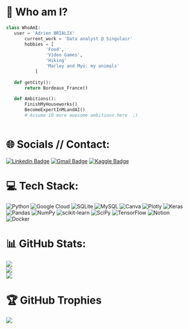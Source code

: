 # 💫 Who am I?
 ```python
 class WhoAmI:
 	user = 'Adrien BRIALIX'
		current_work = 'Data analyst @ Singulair'
		hobbies = [
				'Food',
				'Video Games',
				'Hiking'
				'Marley and Myü: my animals'
			]
	
	def getCity():
		return Bordeaux_France()
	
	def Ambitions():
		FinishMyHouseworks()
		BecomeExpertInMLandAI()
		# Assume 10 more awesome ambitions here  ;)
	
 ```


# 🌐 Socials // Contact:
[![Linkedin Badge](https://img.shields.io/badge/-adrienbrialix-blue?style=flat-square&logo=Linkedin&logoColor=white&link=https://www.linkedin.com/in/adrien-brialix-572938a0/)](https://www.linkedin.com/in/adrien-brialix-572938a0/) [![Gmail Badge](https://img.shields.io/badge/-adrien.brialix45@gmail.com-c14438?style=flat-square&logo=Gmail&logoColor=white&link=mailto:adrien.brialix45@gmail.com)](mailto:adrien.brialix45@gmail.com) [![Kaggle Badge](https://img.shields.io/badge/-brialixadrien-darkblue?style=flat-square&logo=Kaggle&logoColor=white&link=https://www.kaggle.com/brialixadrien)](https://www.kaggle.com/brialixadrien)

# 💻 Tech Stack:
![Python](https://img.shields.io/badge/python-3670A0?style=for-the-badge&logo=python&logoColor=ffdd54) ![Google Cloud](https://img.shields.io/badge/Google%20Cloud-%234285F4.svg?style=for-the-badge&logo=google-cloud&logoColor=white) ![SQLite](https://img.shields.io/badge/sqlite-%2307405e.svg?style=for-the-badge&logo=sqlite&logoColor=white) ![MySQL](https://img.shields.io/badge/mysql-%2300f.svg?style=for-the-badge&logo=mysql&logoColor=white) ![Canva](https://img.shields.io/badge/Canva-%2300C4CC.svg?style=for-the-badge&logo=Canva&logoColor=white) ![Plotly](https://img.shields.io/badge/Plotly-%233F4F75.svg?style=for-the-badge&logo=plotly&logoColor=white) ![Keras](https://img.shields.io/badge/Keras-%233F4F75.svg?style=for-the-badge&logo=keras&logoColor=white) ![Pandas](https://img.shields.io/badge/pandas-%23150458.svg?style=for-the-badge&logo=pandas&logoColor=white) ![NumPy](https://img.shields.io/badge/numpy-%23013243.svg?style=for-the-badge&logo=numpy&logoColor=white) ![scikit-learn](https://img.shields.io/badge/scikit--learn-%23F7931E.svg?style=for-the-badge&logo=scikit-learn&logoColor=white) ![SciPy](https://img.shields.io/badge/SciPy-%230C55A5.svg?style=for-the-badge&logo=scipy&logoColor=%white) ![TensorFlow](https://img.shields.io/badge/TensorFlow-3670A0?style=for-the-badge&logo=tensorflow&logoColor=ffdd54) ![Notion](https://img.shields.io/badge/Notion-%23000000.svg?style=for-the-badge&logo=notion&logoColor=white) ![Docker](https://img.shields.io/badge/docker-%230db7ed.svg?style=for-the-badge&logo=docker&logoColor=white) 
# 📊 GitHub Stats:
![](https://github-readme-stats.vercel.app/api?username=Brial45&theme=light&hide_border=false&include_all_commits=true&count_private=true)<br/>
![](https://github-readme-streak-stats.herokuapp.com/?user=Brial45&theme=light&hide_border=false)<br/>
![](https://github-readme-stats.vercel.app/api/top-langs/?username=Brial45&theme=light&hide_border=false&include_all_commits=true&count_private=true&layout=compact)

# 🏆 GitHub Trophies
![](https://github-profile-trophy.vercel.app/?username=Brial45&theme=radical&no-frame=false&no-bg=true&margin-w=4)
